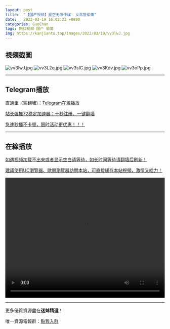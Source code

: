 ```yaml
---
layout: post
title:  "【国产视频】星空无限传媒- 女高管偷情"
date:   2022-03-19 16:02:22 +0800
categories: GuoChan
tags: 网红视频 国产 偷情
img: https://kanjiantu.top/images/2022/03/19/vv3lwJ.jpg
---
```



## 視頻截圖

![vv3lwJ.jpg](https://kanjiantu.top/images/2022/03/19/vv3lwJ.jpg)
![vv3L2q.jpg](https://kanjiantu.top/images/2022/03/19/vv3L2q.jpg)
![vv3sIC.jpg](https://kanjiantu.top/images/2022/03/19/vv3sIC.jpg)
![vv3Kdv.jpg](https://kanjiantu.top/images/2022/03/19/vv3Kdv.jpg)
![vv3oPp.jpg](https://kanjiantu.top/images/2022/03/19/vv3oPp.jpg)

* * *
## Telegram播放

直通車（需翻墻)：[Telegram在線播放](https://t.me/mimeijingxuan/201)

<u>站长强推72稳定加速器：[十秒注册、一键翻墙](https://72vpn.xyz/#/register?code=mimei) </u>


<u>急速秒播不卡顿，限时活动更优惠！！！</u>
* * *
## 在線播放
<u>如遇视频加载不出来或者显示空白请等待，如长时间等待请翻墙后刷新！</u>

<u>建議使用UC瀏覽器、歐朋瀏覽器訪問本站，可直接緩存本站視頻，激情又給力！</u>
<center><video src="https://cdn.publer.io/uploads/videos/6247f260db279732fb55c514/3597182124088a7988bb488a1e021dbb.mp4" width="100%" height="380px" controls="controls"></video></center>


* * *
更多優質資源盡在**迷妹精選**！

唯一資源電報群：[點我入群](https://t.me/mimeijingxuan)


